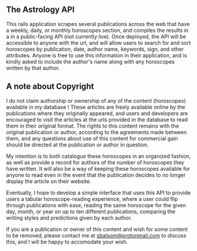 ## The Astrology API

This rails application scrapes several publications across the web that have a weekly, daily, or monthly horoscopes section, and compiles the results in a  in a public-facing API (not currently live). Once deployed, the API will be accessible to anyone with the url, and will allow users to search for and sort horoscopes by publication, date, author name, keywords, sign, and other attributes. Anyone is free to use this information in their application, and is kindly asked to include the author's name along with any horoscopes written by that author.

## A note about Copyright

I do not claim authorship or ownership of any of the content (horoscopes) available in my database ! These articles are freely available online by the publications where they originally appeared, and users and developers are encouraged to visit the  articles at the urls provided in the database to read them in their original format. The rights to this content remains with the original publication or author, according to the agreements made between them, and any questions about use of this content for commercial gain should be directed at the publication or author in question. 

My intention is to both catalogue these horoscopes in an organized fashion, as well as provide a record for authors of the number of horoscopes they have written. It will also be a way of keeping these horoscopes available for anyone to read even in the event that the publication decides to no longer display the article on their website.

Eventually, I hope to develop a simple interface that uses this API to provide users a tabular horoscope-reading experience, where a user could flip through publications with ease, reading the same horoscope for the given day, month, or year on up to ten different publications, comparing the writing styles and predictions given by each author.

If you are a publication or owner of this content and wish for some content to be removed, please contact me at sbalsom@protonmail.com to discuss this, and I will be happy to accomodate your wish.



